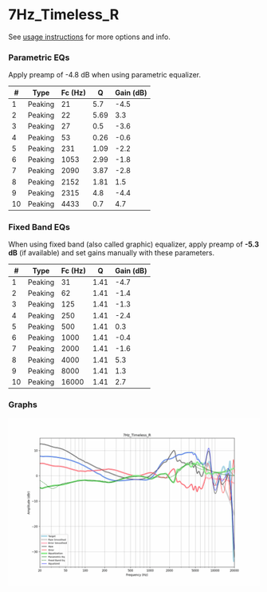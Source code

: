 # 7Hz_Timeless_R
See [usage instructions](https://github.com/jaakkopasanen/AutoEq#usage) for more options and info.

### Parametric EQs
Apply preamp of -4.8 dB when using parametric equalizer.

|   # | Type    |   Fc (Hz) |    Q |   Gain (dB) |
|-----|---------|-----------|------|-------------|
|   1 | Peaking |        21 | 5.7  |        -4.5 |
|   2 | Peaking |        22 | 5.69 |         3.3 |
|   3 | Peaking |        27 | 0.5  |        -3.6 |
|   4 | Peaking |        53 | 0.26 |        -0.6 |
|   5 | Peaking |       231 | 1.09 |        -2.2 |
|   6 | Peaking |      1053 | 2.99 |        -1.8 |
|   7 | Peaking |      2090 | 3.87 |        -2.8 |
|   8 | Peaking |      2152 | 1.81 |         1.5 |
|   9 | Peaking |      2315 | 4.8  |        -4.4 |
|  10 | Peaking |      4433 | 0.7  |         4.7 |

### Fixed Band EQs
When using fixed band (also called graphic) equalizer, apply preamp of **-5.3 dB** (if available) and set gains manually with these parameters.

|   # | Type    |   Fc (Hz) |    Q |   Gain (dB) |
|-----|---------|-----------|------|-------------|
|   1 | Peaking |        31 | 1.41 |        -4.7 |
|   2 | Peaking |        62 | 1.41 |        -1.4 |
|   3 | Peaking |       125 | 1.41 |        -1.3 |
|   4 | Peaking |       250 | 1.41 |        -2.4 |
|   5 | Peaking |       500 | 1.41 |         0.3 |
|   6 | Peaking |      1000 | 1.41 |        -0.4 |
|   7 | Peaking |      2000 | 1.41 |        -1.6 |
|   8 | Peaking |      4000 | 1.41 |         5.3 |
|   9 | Peaking |      8000 | 1.41 |         1.3 |
|  10 | Peaking |     16000 | 1.41 |         2.7 |

### Graphs
![](./7Hz_Timeless_R.png)
